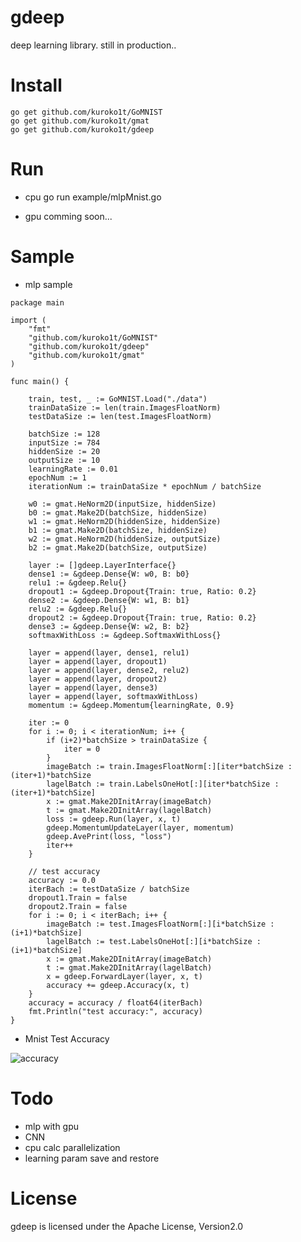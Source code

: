 # gdeep
deep learning library. still in production..

# Install

```
go get github.com/kuroko1t/GoMNIST
go get github.com/kuroko1t/gmat
go get github.com/kuroko1t/gdeep
```

# Run

* cpu
go run example/mlpMnist.go

* gpu
comming soon...

# Sample

* mlp sample

```golang
package main

import (
	"fmt"
	"github.com/kuroko1t/GoMNIST"
	"github.com/kuroko1t/gdeep"
	"github.com/kuroko1t/gmat"
)

func main() {

	train, test, _ := GoMNIST.Load("./data")
	trainDataSize := len(train.ImagesFloatNorm)
	testDataSize := len(test.ImagesFloatNorm)

	batchSize := 128
	inputSize := 784
	hiddenSize := 20
	outputSize := 10
	learningRate := 0.01
	epochNum := 1
	iterationNum := trainDataSize * epochNum / batchSize

	w0 := gmat.HeNorm2D(inputSize, hiddenSize)
	b0 := gmat.Make2D(batchSize, hiddenSize)
	w1 := gmat.HeNorm2D(hiddenSize, hiddenSize)
	b1 := gmat.Make2D(batchSize, hiddenSize)
	w2 := gmat.HeNorm2D(hiddenSize, outputSize)
	b2 := gmat.Make2D(batchSize, outputSize)

	layer := []gdeep.LayerInterface{}
	dense1 := &gdeep.Dense{W: w0, B: b0}
	relu1 := &gdeep.Relu{}
	dropout1 := &gdeep.Dropout{Train: true, Ratio: 0.2}
	dense2 := &gdeep.Dense{W: w1, B: b1}
	relu2 := &gdeep.Relu{}
	dropout2 := &gdeep.Dropout{Train: true, Ratio: 0.2}
	dense3 := &gdeep.Dense{W: w2, B: b2}
	softmaxWithLoss := &gdeep.SoftmaxWithLoss{}

	layer = append(layer, dense1, relu1)
	layer = append(layer, dropout1)
	layer = append(layer, dense2, relu2)
	layer = append(layer, dropout2)
	layer = append(layer, dense3)
	layer = append(layer, softmaxWithLoss)
	momentum := &gdeep.Momentum{learningRate, 0.9}

	iter := 0
	for i := 0; i < iterationNum; i++ {
		if (i+2)*batchSize > trainDataSize {
			iter = 0
		}
		imageBatch := train.ImagesFloatNorm[:][iter*batchSize : (iter+1)*batchSize
		lagelBatch := train.LabelsOneHot[:][iter*batchSize : (iter+1)*batchSize]
		x := gmat.Make2DInitArray(imageBatch)
		t := gmat.Make2DInitArray(lagelBatch)
		loss := gdeep.Run(layer, x, t)
		gdeep.MomentumUpdateLayer(layer, momentum)
		gdeep.AvePrint(loss, "loss")
		iter++
	}

	// test accuracy
	accuracy := 0.0
	iterBach := testDataSize / batchSize
	dropout1.Train = false
	dropout2.Train = false
	for i := 0; i < iterBach; i++ {
		imageBatch := test.ImagesFloatNorm[:][i*batchSize : (i+1)*batchSize]
		lagelBatch := test.LabelsOneHot[:][i*batchSize : (i+1)*batchSize]
		x := gmat.Make2DInitArray(imageBatch)
		t := gmat.Make2DInitArray(lagelBatch)
		x = gdeep.ForwardLayer(layer, x, t)
		accuracy += gdeep.Accuracy(x, t)
	}
	accuracy = accuracy / float64(iterBach)
	fmt.Println("test accuracy:", accuracy)
}

```

* Mnist Test Accuracy

![accuracy](https://raw.githubusercontent.com/kuroko1t/gdeep/master/img/accuracy.png)

# Todo

* mlp with gpu
* CNN
* cpu calc parallelization
* learning param save and restore

# License

gdeep is licensed under the Apache License, Version2.0
